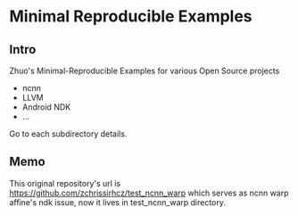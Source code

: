 # Minimal Reproducible Examples

## Intro
Zhuo's Minimal-Reproducible Examples for various Open Source projects
- ncnn
- LLVM
- Android NDK
- ...

Go to each subdirectory details.

## Memo
This original repository's url is https://github.com/zchrissirhcz/test_ncnn_warp which serves as ncnn warp affine's ndk issue, now it lives in test_ncnn_warp directory.
